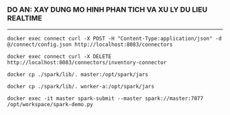 ### DO AN: XAY DUNG MO HINH PHAN TICH VA XU LY DU LIEU REALTIME
---
```
docker exec connect curl -X POST -H "Content-Type:application/json" -d @/connect/config.json http://localhost:8083/connectors
```
    
```
docker exec connect curl -X DELETE http://localhost:8083/connectors/inventory-connector
```

```
docker cp ./spark/lib/. master:/opt/spark/jars

docker cp ./spark/lib/. worker-a:/opt/spark/jars
```

```
docker exec -it master spark-submit --master spark://master:7077 /opt/workspace/spark-demo.py
```